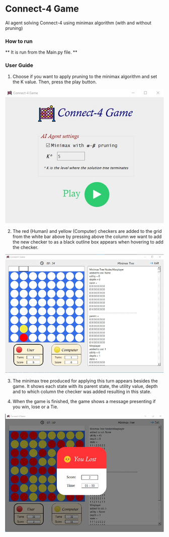 # Connect-4 Game
AI agent solving Connect-4 using minimax algorithm (with and without pruning)

### How to run
** It is run from the Main.py file. **

### User Guide
1. Choose if you want to apply pruning to the minimax algorithm and set the K value.
Then, press the play button.

![Main](/Images/Main.jpg)

2. The red (Human) and yellow (Computer) checkers are added to the grid from the
white bar above by pressing above the column we want to add the new checker to
as a black outline box appears when hovering to add the checker.

![Game](/Images/Game.jpg)

3. The minimax tree produced for applying this turn appears besides the game. It
shows each state with its parent state, the utility value, depth and to which column
the checker was added resulting in this state.

4. When the game is finished, the game shows a message presenting if you win, lose or
a Tie.

![EndGame](/Images/Lose.jpg)
